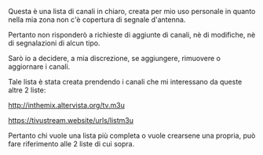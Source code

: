 Questa è una lista di canali in chiaro, creata per mio uso personale in quanto nella mia zona non c'è copertura di segnale d'antenna.

Pertanto non risponderò a richieste di aggiunte di canali, nè di modifiche, nè di segnalazioni di alcun tipo. 

Sarò io a decidere, a mia discrezione, se aggiungere, rimuovere o aggiornare i canali.

Tale lista è stata creata prendendo i canali che mi interessano da queste altre 2 liste:

http://inthemix.altervista.org/tv.m3u

https://tivustream.website/urls/listm3u

Pertanto chi vuole una lista più completa o vuole crearsene una propria, può fare riferimento alle 2 liste di cui sopra.
